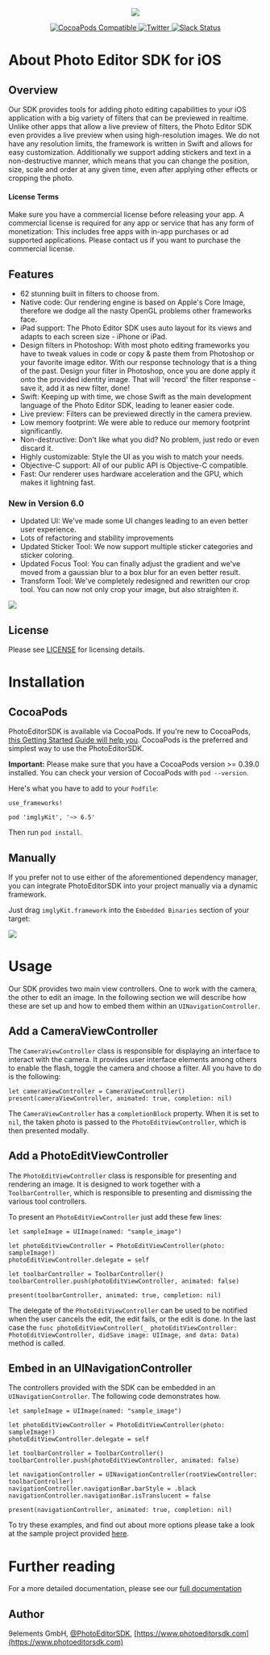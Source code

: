 <p align="center">
  <img src="http://static.photoeditorsdk.com/logo.png" />
</p>
<p align="center">
	<a href="https://cocoapods.org/pods/imglyKit">
    <img src="https://img.shields.io/cocoapods/v/imglyKit.svg" alt="CocoaPods Compatible">
  </a>
	<a href="http://twitter.com/PhotoEditorSDK">
    <img src="https://img.shields.io/badge/twitter-@PhotoEditorSDK-blue.svg?style=flat" alt="Twitter">
  </a>
  <a target="_blank" href="https://pesdk-slack.herokuapp.com/">
    <img src="https://pesdk-slack.herokuapp.com/badge.svg" alt="Slack Status" />
    </a>
</p>

# About Photo Editor SDK for iOS

## Overview

Our SDK provides tools for adding photo editing capabilities to your iOS application with a big variety of filters that can be previewed in realtime. Unlike other apps that allow a live preview of filters, the Photo Editor SDK even provides a live preview when using high-resolution images. We do not have any resolution limits, the framework is written in Swift and allows for easy customization.
Additionally we support adding stickers and text in a non-destructive manner, which means that you can change the position, size, scale and order at any given time, even after applying other effects or cropping the photo.

<div class="documentation__disclaimer">
<h4>License Terms</h4>
Make sure you have a commercial license before releasing your app.
A commercial license is required for any app or service that has any form of monetization: This includes free apps with in-app purchases or ad supported applications. Please contact us if you want to purchase the commercial license.
</div>

## Features

* 62 stunning built in filters to choose from.
* Native code: Our rendering engine is based on Apple's Core Image, therefore we dodge all the nasty OpenGL problems other frameworks face.
* iPad support: The Photo Editor SDK uses auto layout for its views and adapts to each screen size - iPhone or iPad.
* Design filters in Photoshop: With most photo editing frameworks you have to tweak values in code or copy & paste them from Photoshop or your favorite image editor. With our response technology that is a thing of the past. Design your filter in Photoshop, once you are done apply it onto the provided identity image. That will 'record' the filter response - save it, add it as new filter, done!
* Swift: Keeping up with time, we chose Swift as the main development language of the Photo Editor SDK, leading to leaner easier code.
* Live preview: Filters can be previewed directly in the camera preview.
* Low memory footprint: We were able to reduce our memory footprint significantly.
* Non-destructive: Don't like what you did? No problem, just redo or even discard it.
* Highly customizable: Style the UI as you wish to match your needs.
* Objective-C support: All of our public API is Objective-C compatible.
* Fast: Our renderer uses hardware acceleration and the GPU, which makes it lightning fast.

### New in Version 6.0

* Updated UI: We've made some UI changes leading to an even better user experience.
* Lots of refactoring and stability improvements
* Updated Sticker Tool: We now support multiple sticker categories and sticker coloring.
* Updated Focus Tool: You can finally adjust the gradient and we've moved from a gaussian blur to a box blur for an even better result.
* Transform Tool: We've completely redesigned and rewritten our crop tool. You can now not only crop your image, but also straighten it.

<p><img style="display:block" src="https://www.photoeditorsdk.com/assets/images/documentation/ios/product.png"></p>

## License

Please see [LICENSE](https://github.com/imgly/imgly-sdk-ios-private/blob/master/LICENSE) for licensing details.

# Installation

## CocoaPods

PhotoEditorSDK is available via CocoaPods. If you're new to CocoaPods, [this Getting Started Guide will help you](https://guides.cocoapods.org/using/getting-started.html). CocoaPods is the preferred and simplest way to use the PhotoEditorSDK.

**Important:** Please make sure that you have a CocoaPods version >= 0.39.0 installed. You can check your version of CocoaPods with `pod --version`.

Here's what you have to add to your `Podfile`:

```
use_frameworks!

pod 'imglyKit', '~> 6.5'
```

Then run `pod install`.

## Manually

If you prefer not to use either of the aforementioned dependency manager, you can integrate
PhotoEditorSDK into your project manually via a dynamic framework.

Just drag `imglyKit.framework` into the `Embedded Binaries` section of your target:

<p><img style="display:block" src="https://www.photoeditorsdk.com/assets/images/documentation/ios/embedded-binaries.png"></p>

# Usage
Our SDK provides two main view controllers. One to work with the camera, the other to
edit an image. In the following section we will describe how these are set up and how to embed them within an `UINavigationController`.

## Add a CameraViewController

The `CameraViewController` class is responsible for displaying an interface to interact with the camera. It provides user interface elements among others to enable the flash, toggle the camera and choose a filter. All you have to do is the following:

```
let cameraViewController = CameraViewController()
present(cameraViewController, animated: true, completion: nil)
```

The `CameraViewController` has a `completionBlock` property. When it is set to `nil`, the taken photo is passed to the `PhotoEditViewController`, which is then presented modally.

## Add a PhotoEditViewController

The `PhotoEditViewController` class is responsible for presenting and rendering an image. It is designed to work together with a `ToolbarController`, which is responsible to presenting and dismissing the various tool controllers.

To present an `PhotoEditViewController` just add these few lines:

```
let sampleImage = UIImage(named: "sample_image")

let photoEditViewController = PhotoEditViewController(photo: sampleImage!)
photoEditViewController.delegate = self

let toolbarController = ToolbarController()
toolbarController.push(photoEditViewController, animated: false)

present(toolbarController, animated: true, completion: nil)
```

The delegate of the `PhotoEditViewController` can be used to be notified when the user cancels the edit, the edit fails, or the edit is done. In the last case the `func photoEditViewController(_ photoEditViewController: PhotoEditViewController, didSave image: UIImage, and data: Data)` method is called.

## Embed in an UINavigationController

The controllers provided with the SDK can be embedded in an `UINavigationController`. The following code demonstrates how.

```
let sampleImage = UIImage(named: "sample_image")

let photoEditViewController = PhotoEditViewController(photo: sampleImage!)
photoEditViewController.delegate = self

let toolbarController = ToolbarController()
toolbarController.push(photoEditViewController, animated: false)

let navigationController = UINavigationController(rootViewController: toolbarController)
navigationController.navigationBar.barStyle = .black
navigationController.navigationBar.isTranslucent = false

present(navigationController, animated: true, completion: nil)
```

To try these examples, and find out about more options please take a look at the sample project provided [here](https://github.com/imgly/imgly-sdk-ios).

# Further reading

For a more detailed documentation, please see our [full documentation](https://www.photoeditorsdk.com/documentation/ios/getting-started)

## Author

9elements GmbH, [@PhotoEditorSDK](https://twitter.com/PhotoEditorSDK), [https://www.photoeditorsdk.com](https://www.photoeditorsdk.com)
